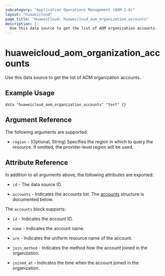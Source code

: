 ```yaml
---
subcategory: "Application Operations Management (AOM 2.0)"
layout: "huaweicloud"
page_title: "HuaweiCloud: huaweicloud_aom_organization_accounts"
description: |-
  Use this data source to get the list of AOM organization accounts.
---
```


# huaweicloud_aom_organization_accounts

Use this data source to get the list of AOM organization accounts.

## Example Usage

```hcl
data "huaweicloud_aom_organization_accounts" "test" {}
```

## Argument Reference

The following arguments are supported:

* `region` - (Optional, String) Specifies the region in which to query the resource.
  If omitted, the provider-level region will be used.

## Attribute Reference

In addition to all arguments above, the following attributes are exported:

* `id` - The data source ID.

* `accounts` - Indicates the accounts list.
  The [accounts](#accounts_struct) structure is documented below.

<a name="accounts_struct"></a>
The `accounts` block supports:

* `id` - Indicates the account ID.

* `name` - Indicates the account name.

* `urn` - Indicates the uniform resource name of the account.

* `join_method` - Indicates the method how the account joined in the organization.

* `joined_at` - Indicates the time when the account joined in the organization.
